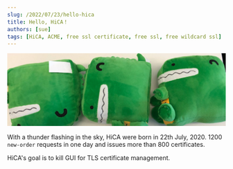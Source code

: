 ```yaml
---
slug: /2022/07/23/hello-hica
title: Hello, HiCA！
authors: [sue]
tags: [HiCA, ACME, free ssl certificate, free ssl, free wildcard ssl]
---
```


![Docusaurus Plushie](./docusaurus-plushie-banner.jpeg)

With a thunder flashing in the sky, HiCA were born in 22th July, 2020. 1200 `new-order` requests in one day and issues more than 800 certificates. 

HiCA's goal is to kill GUI for TLS certificate management.
